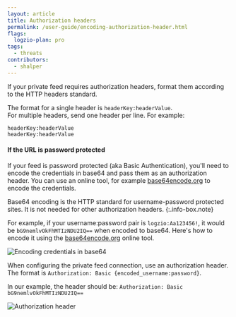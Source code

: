 ```yaml
---
layout: article
title: Authorization headers
permalink: /user-guide/encoding-authorization-header.html
flags:
  logzio-plan: pro
tags:
  - threats
contributors:
  - shalper
---
```


If your private feed requires authorization headers, format them according to the HTTP headers standard.

The format for a single header is `headerKey:headerValue`. <br>
For multiple headers, send one header per line. For example:

```
headerKey:headerValue
headerKey:headerValue
```

#### If the URL is password protected

If your feed is password protected (aka Basic Authentication), you'll need to encode the credentials in base64 and pass them as an authorization header.
You can use an online tool, for example [base64encode.org](https://www.base64encode.org/) to encode the credentials.

Base64 encoding is the HTTP standard for username-password protected sites. It is not needed for other authorization headers.
{:.info-box.note}


For example, if your username:password pair is `logzio:Aa123456!`, it would be `bG9nemlvOkFhMTIzNDU2IQ==` when encoded to base64. Here's how to encode it using the [base64encode.org](https://www.base64encode.org/) online tool.

![Encoding credentials in base64](https://dytvr9ot2sszz.cloudfront.net/logz-docs/security-analytics/encode-headers.png)

When configuring the private feed connection, use an authorization header. <br> The format is `Authorization: Basic {encoded_username:password}`.

In our example, the header should be: `Authorization: Basic bG9nemlvOkFhMTIzNDU2IQ==`

![Authorization header](https://dytvr9ot2sszz.cloudfront.net/logz-docs/security-analytics/configure-private-feed.png)
